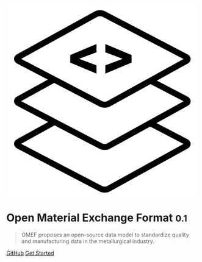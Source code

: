 <!-- _coverpage.md -->

![logo](_media/logo.png)

# Open Material Exchange Format <small>0.1</small>

> OMEF proposes an open-source data model to standardize quality and manufacturing data in the metallurgical industry. 

[GitHub](https://github.com/docsifyjs/docsify/)
[Get Started](#docsify)